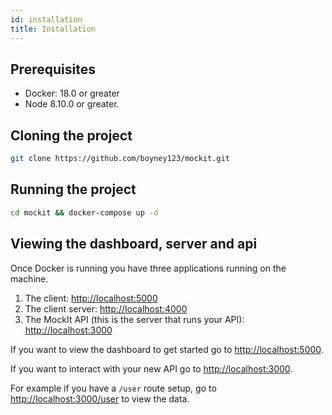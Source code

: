 ```yaml
---
id: installation
title: Installation
---
```


## Prerequisites

- Docker: 18.0 or greater
- Node 8.10.0 or greater.

## Cloning the project

```bash
git clone https://github.com/boyney123/mockit.git
```

## Running the project

```bash
cd mockit && docker-compose up -d
```

## Viewing the dashboard, server and api

Once Docker is running you have three applications running on the machine.

1. The client: [http://localhost:5000](http://localhost:5000)
2. The client server: [http://localhost:4000](http://localhost:4000)
3. The MockIt API (this is the server that runs your API): [http://localhost:3000](http://localhost:3000)

If you want to view the dashboard to get started go to [http://localhost:5000](http://localhost:5000).

If you want to interact with your new API go to [http://localhost:3000](http://localhost:3000).

For example if you have a `/user` route setup, go to [http://localhost:3000/user](http://localhost:3000/user) to view the data.
